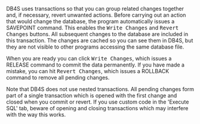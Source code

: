 DB4S uses transactions so that you can group related changes together and, if necessary, revert unwanted actions. Before carrying out an action that would change the database, the program automatically issues a SAVEPOINT command. This enables the <kbd>Write Changes</kbd> and <kbd>Revert Changes</kbd> buttons. All subsequent changes to the database are included in this transaction. The changes are cached so you can see them in DB4S, but they are not visible to other programs accessing the same database file. 

When you are ready you can click <kbd>Write Changes</kbd>, which issues a RELEASE command to commit the data permanently. If you have made a mistake, you can hit <kbd>Revert Changes</kbd>, which issues a ROLLBACK command to remove all pending changes. 

Note that DB4S does not use nested transactions. All pending changes form part of a single transaction which is opened with the first change and closed when you commit or revert. If you use custom code in the 'Execute SQL' tab, beware of opening and closing transactions which may interfere with the way this works.